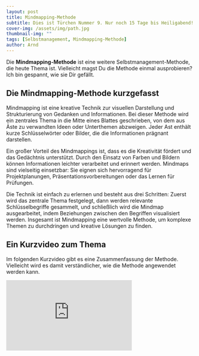 ```yaml
---
layout: post
title: Mindmapping-Methode
subtitle: Dies ist Türchen Nummer 9. Nur noch 15 Tage bis Heiligabend!
cover-img: /assets/img/path.jpg
thumbnail-img: ""
tags: [Selbstmanagement, Mindmapping-Methode]
author: Arnd
---
```


Die **Mindmapping-Methode** ist eine weitere Selbstmanagement-Methode, die heute Thema ist. Vielleicht magst Du die Methode einmal ausprobieren? Ich bin gespannt, wie sie Dir gefällt.

## Die Mindmapping-Methode kurzgefasst

Mindmapping ist eine kreative Technik zur visuellen Darstellung und Strukturierung von Gedanken und Informationen. Bei dieser Methode wird ein zentrales Thema in die Mitte eines Blattes geschrieben, von dem aus Äste zu verwandten Ideen oder Unterthemen abzweigen. Jeder Ast enthält kurze Schlüsselwörter oder Bilder, die die Informationen prägnant darstellen.

Ein großer Vorteil des Mindmappings ist, dass es die Kreativität fördert und das Gedächtnis unterstützt. Durch den Einsatz von Farben und Bildern können Informationen leichter verarbeitet und erinnert werden. Mindmaps sind vielseitig einsetzbar: Sie eignen sich hervorragend für Projektplanungen, Präsentationsvorbereitungen oder das Lernen für Prüfungen.

Die Technik ist einfach zu erlernen und besteht aus drei Schritten: Zuerst wird das zentrale Thema festgelegt, dann werden relevante Schlüsselbegriffe gesammelt, und schließlich wird die Mindmap ausgearbeitet, indem Beziehungen zwischen den Begriffen visualisiert werden. Insgesamt ist Mindmapping eine wertvolle Methode, um komplexe Themen zu durchdringen und kreative Lösungen zu finden.

## Ein Kurzvideo zum Thema

Im folgenden Kurzvideo gibt es eine Zusammenfassung der Methode. Vielleicht wird es damit verständlicher, wie die Methode angewendet werden kann.

<iframe width="336" height="189" src="https://www.youtube.com/embed/qXgKaJsmwz4?si=kDZdW2PwSfwlrfW5" title="YouTube video player" frameborder="0" allow="accelerometer; autoplay; clipboard-write; encrypted-media; gyroscope; picture-in-picture; web-share" referrerpolicy="strict-origin-when-cross-origin" allowfullscreen></iframe>